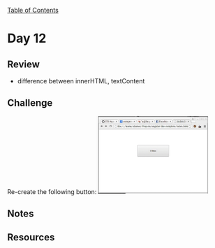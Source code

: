 
[Table of Contents](/README.md)

# Day 12

## Review
- difference between innerHTML, textContent

## Challenge
Re-create the following button:
<img src="likes.gif" width="50%">

## Notes


## Resources
